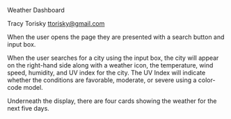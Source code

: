 Weather Dashboard

Tracy Torisky
ttorisky@gmail.com



When the user opens the page they are presented with a search button and input box.

When the user searches for a city using the input box, the city will appear on the right-hand side along with a weather icon, the temperature, wind speed, humidity, and UV index for the city.  The UV Index will indicate whether the conditions are favorable, moderate, or severe using a color-code model.

Underneath the display, there are four cards showing the weather for the next five days.
```
